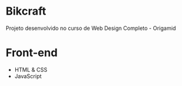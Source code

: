 # Bikcraft
Projeto desenvolvido no curso de Web Design Completo - Origamid

# Front-end
- HTML & CSS
- JavaScript
